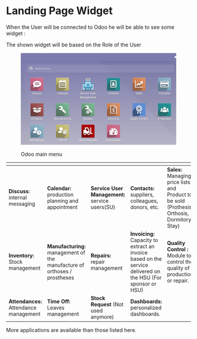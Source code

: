 # Landing Page Widget

When the User will be connected to Odoo he will be able to see some widget :

The shown widget will be based on the Role of the User

<figure><img src="../../.gitbook/assets/image (5) (1) (1).png" alt=""><figcaption><p>Odoo main menu</p></figcaption></figure>

<table data-view="cards"><thead><tr><th></th><th></th><th></th><th></th><th></th><th></th></tr></thead><tbody><tr><td><strong>Discuss</strong>: internal messaging</td><td><strong>Calendar:</strong> production planning and appointment</td><td><strong>Service User Management:</strong> service users(SU)</td><td><strong>Contacts:</strong> suppliers, colleagues, donors, etc.</td><td><strong>Sales:</strong> Managing price lists and Product to be sold (Prothesis, Orthosis, Dormitory Stay)</td><td><strong>Purchases:</strong> Request For Purchase and Purchase Order approval</td></tr><tr><td><strong>Inventory:</strong> Stock management</td><td><strong>Manufacturing:</strong> management of the manufacture of orthoses / prostheses</td><td><strong>Repairs:</strong> repair management</td><td><strong>Invoicing:</strong> Capacity to extract an invoice based on the service delivered on the HSU (For sponsor or HSU)</td><td><strong>Quality Control :</strong> Module to control the quality of production or repair. </td><td><strong>Employees:</strong> human resources management Leave: leave request (if used)</td></tr><tr><td><strong>Attendances:</strong> Attendance management</td><td><strong>Time Off:</strong> Leaves management</td><td><strong>Stock Request</strong> (Not used anymore)</td><td><strong>Dashboards:</strong> personalized dashboards.</td><td></td><td></td></tr></tbody></table>

More applications are available than those listed here.
